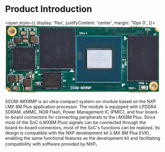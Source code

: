 # Product Introduction
<span style={{
  display: 'flex',
  justifyContent: 'center',
  margin: '10px 0',
  }}>
![alt text](./static/image.png)
</span>

SSOM-IMX8MP is an ultra-compact system-on-module based on the NXP i.MX 8M Plus application processor. The module is equipped with LPDDR4 SDRAM, eMMC, NOR Flash, Power Management IC (PMIC), and four board-to-board connectors for connecting peripherals to the i.MX8M Plus. Since most of the SoC (i.MX8M Plus) signals can be connected through the board-to-board connectors, most of the SoC's functions can be realized. Its design is compatible with the NXP development kit (i.MX 8M Plus EVK), enabling the same functional features as the development kit and facilitating compatibility with software provided by NXP。